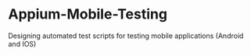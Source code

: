 # Appium-Mobile-Testing
Designing automated test scripts for testing mobile applications (Android and IOS)
